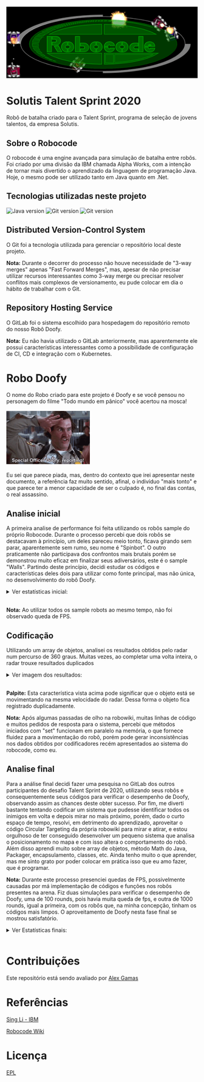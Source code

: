 ![robocode logo](img/robocode_logo.png)

# Solutis Talent Sprint 2020
Robô de batalha criado para o Talent Sprint, programa de seleção de jovens talentos, da empresa Solutis.

## Sobre o Robocode
O robocode é uma engine avançada para simulação de batalha entre robôs.
Foi criado por uma divisão da IBM chamada Alpha Works, com a intenção de tornar mais divertido o aprendizado da linguagem de programação Java.
Hoje, o mesmo pode ser utilizado tanto em Java quanto em .Net.

## Tecnologias utilizadas neste projeto
![Java version](https://img.shields.io/badge/Java-1.8.0__271-brightgreen) 
![Git version](https://img.shields.io/badge/Git-2.28.0-brightgreen)
![Git version](https://img.shields.io/badge/robocode-1.9.3.9-brightgreen)

## Distributed Version-Control System
O Git foi a tecnologia utilizada para gerenciar o repositório local deste projeto.

<strong>Nota:</strong> Durante o decorrer do processo não houve necessidade de "3-way merges" apenas "Fast Forward Merges", mas, apesar de não precisar utilizar recursos interessantes como 3-way merge ou precisar resolver conflitos mais complexos de versionamento, eu pude colocar em dia o hábito de trabalhar com o Git.

## Repository Hosting Service
O GitLab foi o sistema escolhido para hospedagem do repositório remoto do nosso Robô Doofy.
 
<strong>Nota:</strong> Eu não havia utilizado o GitLab anteriormente, mas aparentemente ele possui características interessantes como a possibilidade de configuração de CI, CD e integração com o Kubernetes.

# Robo Doofy
O nome do Robo criado para este projeto é Doofy e se você pensou no personagem do filme "Todo mundo em pânico" você acertou na mosca! <br>
<br> ![Doofy gif](img/tenor.gif) <br> <br>
Eu sei que parece piada, mas, dentro do contexto que irei apresentar neste documento, a referência faz muito sentido, afinal, o indivíduo "mais tonto" e que parece ter a menor capacidade de ser o culpado é, no final das contas, o real assassino.

## Analise inicial
A primeira analise de performance foi feita utilizando os robôs sample do próprio Robocode.
Durante o processo percebi que dois robôs se destacavam à princípio, um deles pareceu meio tonto, ficava girando sem parar, aparentemente sem rumo, seu nome é "Spinbot".
O outro praticamente não participava dos confrontos mais brutais porém se demonstrou muito eficaz em finalizar seus adiversários, este é o sample "Walls".
Partindo deste princípio, decidi estudar os códigos e características deles dois para utilizar como fonte principal, mas não única, no desenvolvimento do robô Doofy.

<details>
<summary>Ver estatísticas inicial:</summary>
![Estatística Inicial](img/initStat/initRec1000.png)
</details>
<br> 

<strong>Nota:</strong> Ao utilizar todos os sample robots ao mesmo tempo, não foi observado queda de FPS.

## Codificação
Utilizando um array de objetos, analisei os resultados obtidos pelo radar num percurso de 360 graus. Muitas vezes, ao completar uma volta inteira, o radar trouxe resultados duplicados

<details>
<summary>Ver imagem dos resultados:</summary>
![resultados repetidos](img/duplicidade-radar.png)
</details>
<br>

<strong>Palpite:</strong> Esta característica vista acima pode significar que o objeto está se movimentando  na mesma velocidade do radar. Dessa forma o objeto fica registrado duplicadamente.

<strong>Nota:</strong>  Após algumas passadas de olho na robowiki, muitas linhas de código e muitos pedidos de resposta para o sistema, percebi que métodos iniciados com "set" funcionam em paralelo na memória, o que fornece fluidez para a movimentação do robô, porém pode gerar inconsistências nos dados obtidos por codificadores recém apresentados ao sistema do robocode, como eu. 




## Analise final
Para a análise final decidi fazer uma pesquisa no GitLab dos outros participantes do desafio Talent Sprint de 2020, utilizando seus robôs e consequentemente seus códigos para verificar o desempenho de Doofy, observando assim as chances deste obter sucesso.
Por fim, me diverti bastante tentando codificar um sistema que pudesse identificar todos os inimigos em volta e depois mirar no mais próximo, porém, dado o curto espaço de tempo, resolvi, em detrimento do aprendizado, aproveitar o código Circular Targeting da própria robowiki para mirar e atirar, e estou orgulhoso de ter conseguido desenvolver um pequeno sistema que analisa o posicionamento no mapa e com isso altera o comportamento do robô. Além disso aprendi muito sobre array de objetos, método Math do Java, Packager, encapsulamento, classes, etc. Ainda tenho muito o que aprender, mas me sinto grato por poder colocar em prática isso que eu amo fazer, que é programar.

<strong>Nota:</strong> Durante este processo presenciei quedas de FPS, possivelmente causadas por má implementação de códigos e funções nos robôs presentes na arena. Fiz duas simulações para verificar o desempenho de Doofy, uma de 100 rounds, pois havia muita queda de fps, e outra de 1000 rounds, igual a primeira, com os robôs que, na minha concepção, tinham os códigos mais limpos. O aproveitamento de Doofy nesta fase final se mostrou satisfatório.

<details>
<summary>Ver Estatísticas finais:</summary>
![Estatística Final](img/finalStat/finalRec100.png)
<br><br>
![Estatística Final](img/finalStat/finalRec1000.png)
</details>
<br>


# Contribuições
Este repositório está sendo avaliado por [Alex Gamas](https://gitlab.com/alexgamas)

# Referências
[Sing Li - IBM](https://www.ibm.com/developerworks/library/j-robocode/index.html)

[Robocode Wiki](https://robowiki.net/wiki/Main_Page)

# Licença
[EPL](https://robocode.sourceforge.io/license/epl-v10.html)